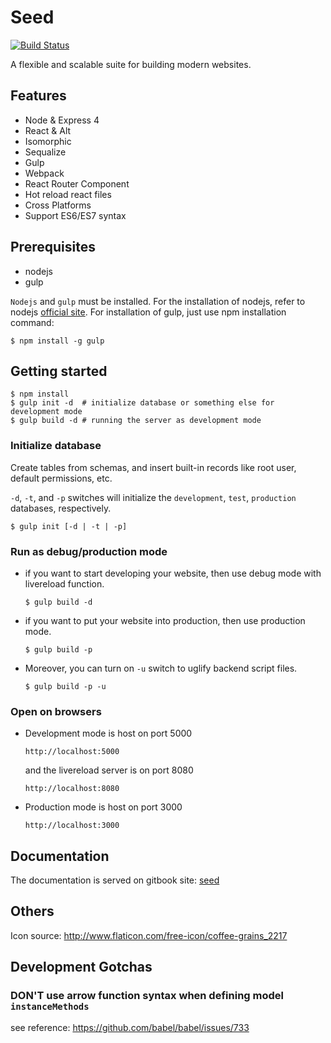 # Seed

[![Build Status](https://travis-ci.org/gocreating/seed.svg?branch=master)](https://travis-ci.org/gocreating/seed)

A flexible and scalable suite for building modern websites.

## Features

- Node & Express 4
- React & Alt
- Isomorphic
- Sequalize
- Gulp
- Webpack
- React Router Component
- Hot reload react files
- Cross Platforms
- Support ES6/ES7 syntax

## Prerequisites

- nodejs
- gulp

`Nodejs` and `gulp` must be installed. For the installation of nodejs, refer to nodejs [official site](https://nodejs.org/). For installation of gulp, just use npm installation command:

```
$ npm install -g gulp
```

## Getting started

```
$ npm install
$ gulp init -d  # initialize database or something else for development mode
$ gulp build -d # running the server as development mode
```

### Initialize database

   Create tables from schemas, and insert built-in records like root user, default permissions, etc.

   `-d`, `-t`, and `-p` switches will initialize the `development`, `test`, `production` databases, respectively.

   ```
   $ gulp init [-d | -t | -p]
   ```

### Run as debug/production mode

  - if you want to start developing your website, then use debug mode with livereload function.

    ```
    $ gulp build -d
    ```

  - if you want to put your website into production, then use production mode.

    ```
    $ gulp build -p
    ```

  - Moreover, you can turn on `-u` switch to uglify backend script files.

    ```
    $ gulp build -p -u
    ```

### Open on browsers

  - Development mode is host on port 5000

    `http://localhost:5000`

    and the livereload server is on port 8080

    `http://localhost:8080`

  - Production mode is host on port 3000

    `http://localhost:3000`

## Documentation

The documentation is served on gitbook site: [seed](https://www.gitbook.com/book/gocreating/seed)

## Others

Icon source: <http://www.flaticon.com/free-icon/coffee-grains_2217>

## Development Gotchas

### DON'T use arrow function syntax when defining model `instanceMethods`

see reference: <https://github.com/babel/babel/issues/733>